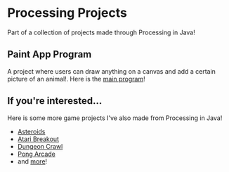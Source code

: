 # Processing Projects

Part of a collection of projects made through Processing in Java!

## Paint App Program

A project where users can draw anything on a canvas and add a certain picture of an animal!. Here is the [main program](PaintProject.pde)!

## If you're interested...

Here is some more game projects I've also made from Processing in Java!
- [Asteroids](https://github.com/alankcf/AsteroidsProject)
- [Atari Breakout](https://github.com/alankcf/BreakoutProject)
- [Dungeon Crawl](https://github.com/alankcf/DungeonsProject)
- [Pong Arcade](https://github.com/alankcf/ProjectPong)
- and [more](https://github.com/alankcf?tab=repositories)!
